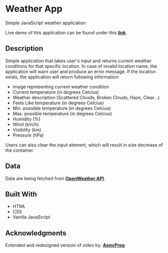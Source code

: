 # Weather App

Simple JavaScript weather application.

Live demo of this application can be found under this [**link**](https://sparkly-lolly-96f74c.netlify.app/).

## Description

Simple application that takes user's input and returns current weather conditions for that specific location. In case of invalid location name, the application will warn user and produce an error message. If the location exists, the application will return following information:
- Image representing current weather condition
- Current temperature (in degrees Celcius)
- Weather description (Scattered Clouds, Broken Clouds, Haze, Clear...)
- Feels Like temperature (in degrees Celcius)
- Min. possible temperature (in degrees Celcius)
- Max. possible temperature (in degrees Celcius)
- Humidity (%)
- Wind (km/h)
- Visibility (km)
- Pressure (hPa)

Users can also clear the input element, which will result in size decrease of the container.

## Data

Data are being fetched from [**OpenWeather API**](https://openweathermap.org/).

## Built With

- HTML
- CSS
- Vanilla JavaScript

## Acknowledgments
Extended and redesigned version of video by: [**AsmrProg**](https://youtu.be/iILFBGm_I9M)
